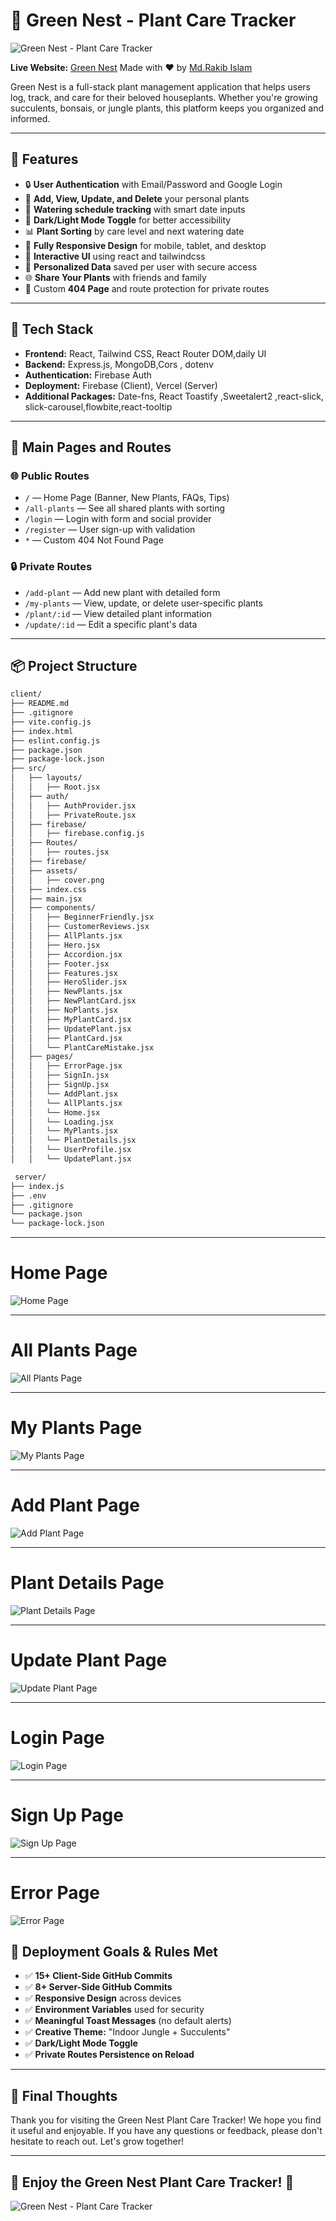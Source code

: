 # 🌿 Green Nest - Plant Care Tracker

![Green Nest - Plant Care Tracker](https://github.com/Programming-Hero-Web-Course4/b11a10-client-side-CodesWithRakib/blob/main/src/assets/cover.png)

**Live Website:** [Green Nest](https://green-nest-plant-care-tracker.web.app/)
Made with ❤️ by [Md.Rakib Islam](https://github.com/CodesWithRakib)

Green Nest is a full-stack plant management application that helps users log, track, and care for their beloved houseplants. Whether you're growing succulents, bonsais, or jungle plants, this platform keeps you organized and informed.

---

## 🔑 Features

- 🔒 **User Authentication** with Email/Password and Google Login
- 🌱 **Add, View, Update, and Delete** your personal plants
- 📅 **Watering schedule tracking** with smart date inputs
- 🌙 **Dark/Light Mode Toggle** for better accessibility
- 📊 **Plant Sorting** by care level and next watering date
- 🎨 **Fully Responsive Design** for mobile, tablet, and desktop
- 🎥 **Interactive UI** using react and tailwindcss
- 📧 **Personalized Data** saved per user with secure access
- 🌐 **Share Your Plants** with friends and family
- 🚫 Custom **404 Page** and route protection for private routes

---

## 🚀 Tech Stack

- **Frontend:** React, Tailwind CSS, React Router DOM,daily UI
- **Backend:** Express.js, MongoDB,Cors , dotenv
- **Authentication:** Firebase Auth
- **Deployment:** Firebase (Client), Vercel (Server)
- **Additional Packages:** Date-fns, React Toastify ,Sweetalert2 ,react-slick, slick-carousel,flowbite,react-tooltip

---

## 🧪 Main Pages and Routes

### 🌐 Public Routes

- `/` — Home Page (Banner, New Plants, FAQs, Tips)
- `/all-plants` — See all shared plants with sorting
- `/login` — Login with form and social provider
- `/register` — User sign-up with validation
- `*` — Custom 404 Not Found Page

### 🔒 Private Routes

- `/add-plant` — Add new plant with detailed form
- `/my-plants` — View, update, or delete user-specific plants
- `/plant/:id` — View detailed plant information
- `/update/:id` — Edit a specific plant's data

---

## 📦 Project Structure

```bash
client/
├── README.md
├── .gitignore
├── vite.config.js
├── index.html
├── eslint.config.js
├── package.json
├── package-lock.json
├── src/
│   ├── layouts/
│   │   ├── Root.jsx
│   ├── auth/
│   │   ├── AuthProvider.jsx
│   │   ├── PrivateRoute.jsx
│   ├── firebase/
│   │   ├── firebase.config.js
│   ├── Routes/
│   │   ├── routes.jsx
│   ├── firebase/
│   ├── assets/
│   │   ├── cover.png
│   ├── index.css
│   ├── main.jsx
│   ├── components/
│   │   ├── BeginnerFriendly.jsx
│   │   ├── CustomerReviews.jsx
│   │   ├── AllPlants.jsx
│   │   ├── Hero.jsx
│   │   ├── Accordion.jsx
│   │   ├── Footer.jsx
│   │   ├── Features.jsx
│   │   ├── HeroSlider.jsx
│   │   ├── NewPlants.jsx
│   │   ├── NewPlantCard.jsx
│   │   ├── NoPlants.jsx
│   │   ├── MyPlantCard.jsx
│   │   ├── UpdatePlant.jsx
│   │   ├── PlantCard.jsx
│   │   └── PlantCareMistake.jsx
│   ├── pages/
│   │   ├── ErrorPage.jsx
│   │   ├── SignIn.jsx
│   │   ├── SignUp.jsx
│   │   └── AddPlant.jsx
│   │   └── AllPlants.jsx
│   │   └── Home.jsx
│   │   └── Loading.jsx
│   │   └── MyPlants.jsx
│   │   └── PlantDetails.jsx
│   │   └── UserProfile.jsx
│   │   └── UpdatePlant.jsx

 server/
├── index.js
├── .env
├── .gitignore
└── package.json
└── package-lock.json

```

---

# Home Page

![Home Page](https://i.ibb.co/7NNBW1Bw/green-nest-plant-care-tracker-web-app-all-plants-5.png)

---

# All Plants Page

![All Plants Page](https://i.ibb.co/6RykVZsr/green-nest-plant-care-tracker-web-app-all-plants-4.png)

---

# My Plants Page

![My Plants Page](https://i.ibb.co/Kpcw3tyL/green-nest-plant-care-tracker-web-app-all-plants-3.png)

---

# Add Plant Page

![Add Plant Page](https://i.ibb.co/mVHRwkP2/green-nest-plant-care-tracker-web-app-all-plants-2.png)

---

# Plant Details Page

![Plant Details Page](https://i.ibb.co/BVmw6wVN/green-nest-plant-care-tracker-web-app-all-plants-6.png)

---

# Update Plant Page

![Update Plant Page](https://i.ibb.co/q3TkGDTf/localhost-5173-2.png)

---

# Login Page

![Login Page](https://i.ibb.co/7J7PRwJb/green-nest-plant-care-tracker-web-app-all-plants-7.png)

---

# Sign Up Page

![Sign Up Page](https://i.ibb.co/h1BGDJdB/green-nest-plant-care-tracker-web-app-all-plants-8.png)

---

# Error Page

![Error Page](https://i.ibb.co/M5Bp8szS/localhost-5173-update-plant-682ef6925bec0472159d52fd-dfdsf.png)

## 🌟 Deployment Goals & Rules Met

- ✅ **15+ Client-Side GitHub Commits**
- ✅ **8+ Server-Side GitHub Commits**
- ✅ **Responsive Design** across devices
- ✅ **Environment Variables** used for security
- ✅ **Meaningful Toast Messages** (no default alerts)
- ✅ **Creative Theme:** "Indoor Jungle + Succulents"
- ✅ **Dark/Light Mode Toggle**
- ✅ **Private Routes Persistence on Reload**

---

## 🎉 Final Thoughts

Thank you for visiting the Green Nest Plant Care Tracker! We hope you find it useful and enjoyable. If you have any questions or feedback, please don't hesitate to reach out. Let's grow together!

---

## 🌟 Enjoy the Green Nest Plant Care Tracker! 🌱

![Green Nest - Plant Care Tracker](https://github.com/Programming-Hero-Web-Course4/b11a10-client-side-CodesWithRakib/blob/main/src/assets/cover.png)
